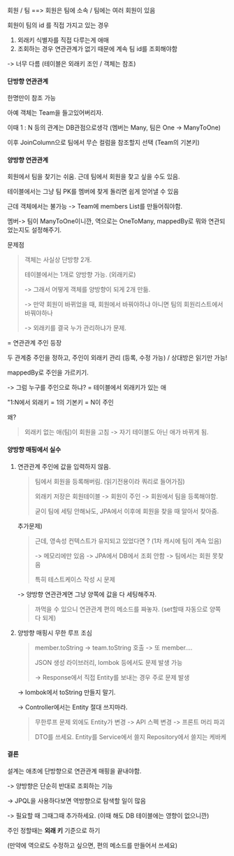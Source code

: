 회원 / 팀 ==> 회원은 팀에 소속 / 팀에는 여러 회원이 있음

회원이 팀의 id 를 직접 가지고 있는 경우

1. 외래키 식별자를 직접 다루는게 애매
2. 조회하는 경우 연관관계가 없기 때문에 계속 팀 id를 조회해야함

-> 너무 다름 (테이블은 외래키 조인 / 객체는 참조)



#### 단방향 연관관계

한명만이 참조 가능

아예 객체는 Team을 들고있어버리자.

이때 1 : N 등의 관계는 DB관점으로생각 (멤버는 Many, 팀은 One -> ManyToOne)

이후 JoinColumn으로 팀에서 무슨 컬럼을 참조할지 선택 (Team의 기본키)



#### 양방향 연관관계

회원에서 팀을 찾기는 쉬움. 근데 팀에서 회원을 찾고 싶을 수도 있음.



테이블에서는 그냥 팀 PK를 멤버에 찾게 돌리면 쉽게 얻어낼 수 있음

근데 객체에서는 불가능 -> Team에 members List를 만들어줘야함.

멤버-> 팀이 ManyToOne이니깐, 역으로는 OneToMany, mappedBy로 뭐와 연관되었는지도 설정해주기.



문제점

> 객체는 사실상 단방향 2개.
>
> 테이블에서는 1개로 양방향 가능. (외래키로)
>
> -> 그래서 어떻게 객체를 양방향이 되게 2개 만듦.
>
> -> 만약 회원이 바뀌었을 때, 회원에서 바꿔야하냐 아니면 팀의 회원리스트에서 바꿔야하나
>
> -> 외래키를 결국 누가 관리하냐가 문제.

= 연관관계 주인 등장



두 관계중 주인을 정하고, 주인이 외래키 관리 (등록, 수정 가능) / 상대방은 읽기만 가능!

mappedBy로 주인을 가르키기.

-> 그럼 누구를 주인으로 하냐? = 테이블에서 외래키가 있는 애

"1:N에서 외래키 = 1의 기본키 = N이 주인

왜?

> 외래키 없는 애(팀)이 회원을 고침 -> 자기 테이블도 아닌 애가 바뀌게 됨.



#### 양방향 매핑에서 실수

1. 연관관계 주인에 값을 입력하지 않음.

   > 팀에서 회원을 등록해버림.  (읽기전용이라 쿼리로 들어가짐)
   >
   > 외래키 저장은 회원테이블 -> 회원이 주인 -> 회원에서 팀을 등록해야함.
   >
   > 굳이 팀에 세팅 안해놔도, JPA에서 이후에 회원을 찾을 때 알아서 찾아줌.

   추가문제)

   > 근데, 영속성 컨텍스트가 유지되고 있었다면 ? (1차 캐시에 팀이 계속 있음)
   >
   > -> 메모리에만 있음 -> JPA에서 DB에서 조회 안함 -> 팀에서는 회원 못찾음
   >
   > 특히 테스트케이스 작성 시 문제

   -> 양방향 연관관계면 그냥 양쪽에 값을 다 세팅해주자.

   > 까먹을 수 있으니 연관관계 편의 메소드를 짜놓자. (set할때 자동으로 양쪽 다 되게)

   

2. 양방향 매핑시 무한 루프 조심

   > member.toString -> team.toString 호출 -> 또 member....
   >
   > JSON 생성 라이브러리, lombok 등에서도 문제 발생 가능
   >
   > -> Response에서 직접 Entity를 보내는 경우 주로 문제 발생

   -> lombok에서 toString 만들지 말기.

   -> Controller에서는 Entity 절대 쓰지마라.

   > 무한루프 문제 외에도 Entity가 변경 ->  API 스펙 변경 -> 프론트 머리 파괴
   >
   > DTO를 쓰세요. Entity를 Service에서 쓸지 Repository에서 쓸지는 케바케

   

#### 

#### 결론

설계는 애초에 단방향으로 연관관계 매핑을 끝내야함.

-> 양방향은 단순히 반대로 조회하는 기능

-> JPQL을 사용하다보면 역방향으로 탐색할 일이 많음

-> 필요할 때 그때그때 추가하세요. (이때 해도 DB 테이블에는 영향이 없으니깐)



주인 정할때는 **외래 키** 기준으로 하기

(만약에 역으로도 수정하고 싶으면, 편의 메소드를 만들어서 쓰세요)

